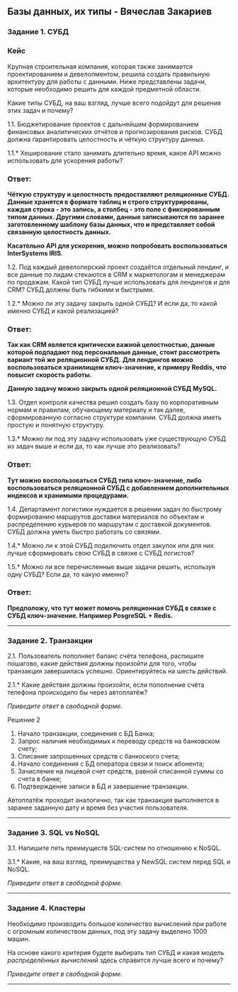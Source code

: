 ## Базы данных, их типы - Вячеслав Закариев

### Задание 1. СУБД

### Кейс
Крупная строительная компания, которая также занимается проектированием и девелопментом, решила создать 
правильную архитектуру для работы с данными. Ниже представлены задачи, которые необходимо решить для
каждой предметной области. 

Какие типы СУБД, на ваш взгляд, лучше всего подойдут для решения этих задач и почему? 
 
1.1. Бюджетирование проектов с дальнейшим формированием финансовых аналитических отчётов и прогнозирования рисков.
СУБД должна гарантировать целостность и чёткую структуру данных.

1.1.* Хеширование стало занимать длительно время, какое API можно использовать для ускорения работы? 

### Ответ: 

**Чёткую структуру и целостность предоставляют реляционные СУБД. Данные хранятся в формате таблиц и строго структурированы, каждая строка - это запись, а столбец - это поле с фиксированным типом данных. Другими словами, данные записываются по заранее заготовленному шаблону базы данных, что и представляет собой связанную целостность данных.**

**Касательно API для ускорения, можно попробовать воспользоваться InterSystems IRIS.**

1.2. Под каждый девелоперский проект создаётся отдельный лендинг, и все данные по лидам стекаются в CRM к 
маркетологам и менеджерам по продажам. Какой тип СУБД лучше использовать для лендингов и для CRM? 
СУБД должны быть гибкими и быстрыми.

1.2.* Можно ли эту задачу закрыть одной СУБД? И если да, то какой именно СУБД и какой реализацией?

### Ответ:

**Так как CRM является критически важной целостностью, данные которой подпадают под персональные данные, стоит рассмотреть вариант той же реляционной СУБД.**
**Для лендингов можно воспользоваться хранилищем ключ-значение, к примеру Reddis, что повысит скорость работы.**

**Данную задачу можно закрыть одной реляционной СУБД MySQL.**

1.3. Отдел контроля качества решил создать базу по корпоративным нормам и правилам, обучающему материалу 
и так далее, сформированную согласно структуре компании. СУБД должна иметь простую и понятную структуру.

1.3.* Можно ли под эту задачу использовать уже существующую СУБД из задач выше и если да, то как лучше это 
реализовать?

### Ответ:

**Тут можно воспользоваться СУБД типа ключ-значение, либо воспользоваться реляционной СУБД с добавлением дополнительных индексов и хранимыми процедурами.**

1.4. Департамент логистики нуждается в решении задач по быстрому формированию маршрутов доставки материалов 
по объектам и распределению курьеров по маршрутам с доставкой документов. СУБД должна уметь быстро работать
со связями.

1.4.* Можно ли к этой СУБД подключить отдел закупок или для них лучше сформировать свою СУБД в связке с СУБД 
логистов?

1.5.* Можно ли все перечисленные выше задачи решить, используя одну СУБД? Если да, то какую именно?

### Ответ:

**Предположу, что тут может помочь реляционная СУБД в связке с СУБД ключ-значение. Например PosgreSQL + Redis.**

---

### Задание 2. Транзакции

2.1. Пользователь пополняет баланс счёта телефона, распишите пошагово, какие действия должны произойти для того, чтобы 
транзакция завершилась успешно. Ориентируйтесь на шесть действий.

2.1.* Какие действия должны произойти, если пополнение счёта телефона происходило бы через автоплатёж?

*Приведите ответ в свободной форме.*

Решение 2

1. Начало транзакции, соединения с БД Банка;
2. Запрос наличия необходимых к переводу средств на банковском счету;
3. Списание запрошенных средств с банкоского счета;
4. Начало соединения с БД оператора связи и поиск абонента;
5. Зачисление на лицевой счет средств, равной списанной суммы со счета в банке;
6. Подтверждение записи в БД и завершение транзакции.

Автоплатёж проходит аналогично, так как транзакция выполняется в заранее заданную дату и время без участия пользователя.

---

### Задание 3. SQL vs NoSQL

3.1. Напишите пять преимуществ SQL-систем по отношению к NoSQL. 

3.1.* Какие, на ваш взгляд, преимущества у NewSQL систем перед SQL и NoSQL.

*Приведите ответ в свободной форме.*

---

### Задание 4. Кластеры

Необходимо производить большое количество вычислений при работе с огромным количеством данных, под эту задачу 
выделено 1000 машин. 

На основе какого критерия будете выбирать тип СУБД и какая модель *распределённых вычислений* 
здесь справится лучше всего и почему?

*Приведите ответ в свободной форме.*

---
